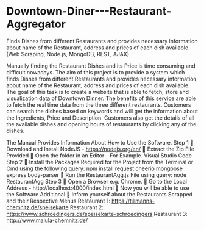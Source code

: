 # Downtown-Diner---Restaurant-Aggregator
Finds Dishes from different Restaurants and provides necessary information about name of the Restaurant, address and prices of each dish available. (Web Scraping, Node.js, MongoDB, REST, AJAX)

Manually finding the Restaurant Dishes and its Price is time
consuming and difficult nowadays. The aim of this project is to
provide a system which finds Dishes from different Restaurants
and provides necessary information about name of the
Restaurant, address and prices of each dish available.
The goal of this task is to create a website that is able to fetch,
store and visualization data of Downtown Dinner. The benefits
of this service are able to fetch the real time data from the three
different restaurants.
Customers can search the dishes based on keywords and will
get the information about the Ingredients, Price and
Description. Customers also get the details of all the available
dishes and opening hours of restaurants by clicking any of the
dishes.

The Manual Provides Information About How to Use the Software.
Step 1
 Download and Install NodeJS - https://nodejs.org/en/
 Extract the Zip File Provided
 Open the folder in an Editor – For Example. Visual Studio Code
Step 2
 Install the Packages Required for the Project from the Terminal or Cmd using the following
query: npm install request cheerio mongoose express body-parser
 Run the RestaurantAgg.js File using query: node RestaurantAgg
Step 3
 Open a Browser e.g. Chrome.
 Go to the Local Address - http://localhost:4000/index.html
 Now you will be able to use the Software
Additional
 Inform yourself about the Restaurants Scrapped and their Respective Menus
Restaurant 1: https://tillmanns-chemnitz.de/speisekarte
Restaurant 2: https://www.schroedingers.de/speisekarte-schroedingers
Restaurant 3: http://www.malula-chemnitz.de/
